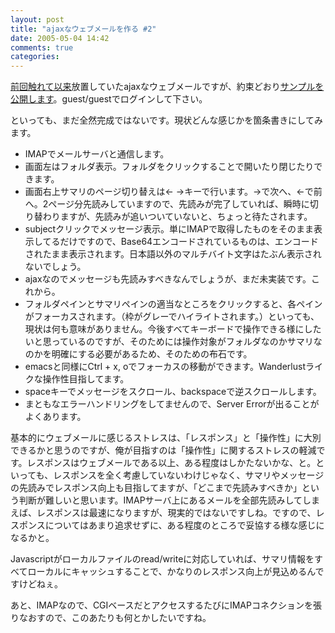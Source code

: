 ```yaml
---
layout: post
title: "ajaxなウェブメールを作る #2"
date: 2005-05-04 14:42
comments: true
categories: 
---
```

<p class="entryBody">
<a href="http://mizzy.org/program/ajaxWebMail01.html" target="_blank">前回触れて以来</a>放置していたajaxなウェブメールですが、約束どおり<a href="http://mizzy.org/webmail/index.cgi" target="_blank">サンプルを公開します</a>。guest/guestでログインして下さい。
</p>

<p class="entryBody">
といっても、まだ全然完成ではないです。現状どんな感じかを箇条書きにしてみます。</p>

<ul class="entryBody">
<li>IMAPでメールサーバと通信します。</li>
<li>画面左はフォルダ表示。フォルダをクリックすることで開いたり閉じたりできます。</li>
<li>画面右上サマリのページ切り替えは← →キーで行います。→で次へ、←で前へ。2ページ分先読みしていますので、先読みが完了していれば、瞬時に切り替わりますが、先読みが追いついていないと、ちょっと待たされます。</li>
<li>subjectクリックでメッセージ表示。単にIMAPで取得したものをそのまま表示してるだけですので、Base64エンコードされているものは、エンコードされたまま表示されます。日本語以外のマルチバイト文字はたぶん表示されないでしょう。</li>
<li>ajaxなのでメッセージも先読みすべきなんでしょうが、まだ未実装です。これから。</li>
<li>フォルダペインとサマリペインの適当なところをクリックすると、各ペインがフォーカスされます。（枠がグレーでハイライトされます。）といっても、現状は何も意味がありません。今後すべてキーボードで操作できる様にしたいと思っているのですが、そのためには操作対象がフォルダなのかサマリなのかを明確にする必要があるため、そのための布石です。</li>
<li>emacsと同様にCtrl + x, oでフォーカスの移動ができます。Wanderlustライクな操作性目指してます。</li>
<li>spaceキーでメッセージをスクロール、backspaceで逆スクロールします。</li>
<li>まともなエラーハンドリングをしてませんので、Server Errorが出ることがよくあります。</li>
</ul>

<p class="entryBody">
基本的にウェブメールに感じるストレスは、「レスポンス」と「操作性」に大別できるかと思うのですが、俺が目指すのは「操作性」に関するストレスの軽減です。レスポンスはウェブメールである以上、ある程度はしかたないかな、と。といっても、レスポンスを全く考慮していないわけじゃなく、サマリやメッセージの先読みでレスポンス向上も目指してますが、「どこまで先読みすべきか」という判断が難しいと思います。IMAPサーバ上にあるメールを全部先読みしてしまえば、レスポンスは最速になりますが、現実的ではないですしね。ですので、レスポンスについてはあまり追求せずに、ある程度のところで妥協する様な感じになるかと。
</p>

<p class="entryBody">
Javascriptがローカルファイルのread/writeに対応していれば、サマリ情報をすべてローカルにキャッシュすることで、かなりのレスポンス向上が見込めるんですけどねぇ。
</p>

<p class="entryBody">
あと、IMAPなので、CGIベースだとアクセスするたびにIMAPコネクションを張りなおすので、このあたりも何とかしたいですね。
</p>
